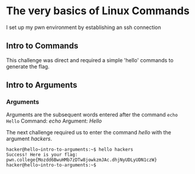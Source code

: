 # The very basics of Linux Commands
I set up my pwn environment by establishing an ssh connection
## Intro to Commands
This challenge was direct and required a simple 'hello' commands to generate the flag.
## Intro to Arguments
### Arguments
Arguments are the subsequent words entered after the command
`echo Hello`
Command: _echo_
Argument: _Hello_

The next challenge required us to enter the command _hello_ with the argument _hackers_.
```
hacker@hello~intro-to-arguments:~$ hello hackers
Success! Here is your flag:
pwn.college{Mozdd6BwuHMb7zDTw8jowkzmJAc.dhjNyUDLyUDN1czW}
hacker@hello~intro-to-arguments:~$
```
